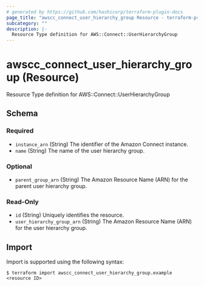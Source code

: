 ```yaml
---
# generated by https://github.com/hashicorp/terraform-plugin-docs
page_title: "awscc_connect_user_hierarchy_group Resource - terraform-provider-awscc"
subcategory: ""
description: |-
  Resource Type definition for AWS::Connect::UserHierarchyGroup
---
```


# awscc_connect_user_hierarchy_group (Resource)

Resource Type definition for AWS::Connect::UserHierarchyGroup



<!-- schema generated by tfplugindocs -->
## Schema

### Required

- `instance_arn` (String) The identifier of the Amazon Connect instance.
- `name` (String) The name of the user hierarchy group.

### Optional

- `parent_group_arn` (String) The Amazon Resource Name (ARN) for the parent user hierarchy group.

### Read-Only

- `id` (String) Uniquely identifies the resource.
- `user_hierarchy_group_arn` (String) The Amazon Resource Name (ARN) for the user hierarchy group.

## Import

Import is supported using the following syntax:

```shell
$ terraform import awscc_connect_user_hierarchy_group.example <resource ID>
```
